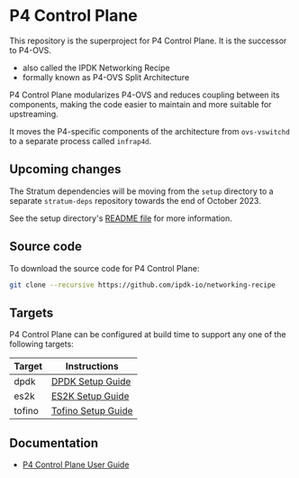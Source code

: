 # P4 Control Plane

This repository is the superproject for P4 Control Plane.
It is the successor to P4-OVS.

- also called the IPDK Networking Recipe
- formally known as P4-OVS Split Architecture

P4 Control Plane modularizes P4-OVS and reduces coupling between its
components, making the code easier to maintain and more suitable for
upstreaming.

It moves the P4-specific components of the architecture from `ovs-vswitchd`
to a separate process called `infrap4d`.

## Upcoming changes

The Stratum dependencies will be moving from the `setup` directory to
a separate `stratum-deps` repository towards the end of October 2023.

See the setup directory's [README file](setup/README.md) for more information.

## Source code

To download the source code for P4 Control Plane:

```bash
git clone --recursive https://github.com/ipdk-io/networking-recipe
```

## Targets

P4 Control Plane can be configured at build time to support any one
of the following targets:

| Target | Instructions |
| ------ | ------------ |
| dpdk   | [DPDK Setup Guide](https://ipdk.io/p4cp-userguide/guides/setup/dpdk-setup-guide.html) |
| es2k   | [ES2K Setup Guide](https://ipdk.io/p4cp-userguide/guides/setup/es2k-setup-guide.html) |
| tofino | [Tofino Setup Guide](https://ipdk.io/p4cp-userguide/guides/setup/tofino-setup-guide.html) |

## Documentation

- [P4 Control Plane User Guide](https://ipdk.io/p4cp-userguide/)
